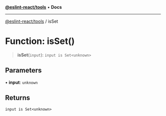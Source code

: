 [**@eslint-react/tools**](../README.md) • **Docs**

***

[@eslint-react/tools](../README.md) / isSet

# Function: isSet()

> **isSet**(`input`): `input is Set<unknown>`

## Parameters

• **input**: `unknown`

## Returns

`input is Set<unknown>`
